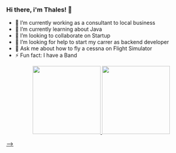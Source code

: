 ### Hi there, i'm Thales! 👋

- 🔭 I’m currently working as a consultant to local business 
- 🌱 I’m currently learning about Java
- 👯 I’m looking to collaborate on Startup
- 🤔 I’m looking for help to start my carrer as backend developer
- 💬 Ask me about how to fly a cessna on Flight Simulator
- ⚡ Fun fact: I have a Band

<div align="center">
  <a href="https://github.com/thales-cv">
  <img height="180em" src="https://github-readme-stats.vercel.app/api?username=thales-cv&show_icons=true&theme=dark&include_all_commits=true&count_private=true"/>
  <img height="180em" src="https://github-readme-stats.vercel.app/api/top-langs/?username=thales-cv&layout=compact&langs_count=7&theme=dark"/>
</div>


-->
